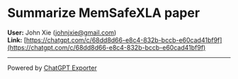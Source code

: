# Summarize MemSafeXLA paper

**User:** John Xie (johnjxie@gmail.com)  
**Link:** [https://chatgpt.com/c/68dd8d66-e8c4-832b-bccb-e60cad41bf9f](https://chatgpt.com/c/68dd8d66-e8c4-832b-bccb-e60cad41bf9f)  



---
Powered by [ChatGPT Exporter](https://www.chatgptexporter.com)